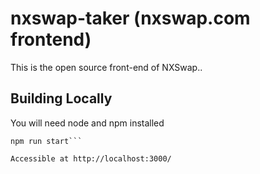 # nxswap-taker (nxswap.com frontend)

This is the open source front-end of NXSwap..

## Building Locally

You will need node and npm installed

```npm install
npm run start```

Accessible at http://localhost:3000/